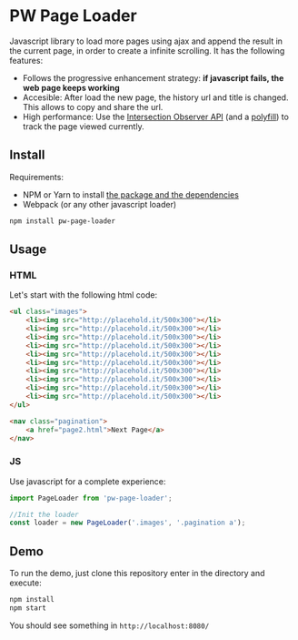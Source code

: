 # PW Page Loader

Javascript library to load more pages using ajax and append the result in the current page, in order to create a infinite scrolling. It has the following features:

* Follows the progressive enhancement strategy: **if javascript fails, the web page keeps working**
* Accesible: After load the new page, the history url and title is changed. This allows to copy and share the url.
* High performance: Use the [Intersection Observer API](https://developer.mozilla.org/en-US/docs/Web/API/Intersection_Observer_API) (and a [polyfill](https://github.com/WICG/IntersectionObserver/tree/gh-pages/polyfill)) to track the page viewed currently.

## Install

Requirements:

* NPM or Yarn to install [the package and the dependencies](https://www.npmjs.com/package/pw-page-loader)
* Webpack (or any other javascript loader)

```sh
npm install pw-page-loader
```

## Usage

### HTML

Let's start with the following html code:

```html
<ul class="images">
    <li><img src="http://placehold.it/500x300"></li>
    <li><img src="http://placehold.it/500x300"></li>
    <li><img src="http://placehold.it/500x300"></li>
    <li><img src="http://placehold.it/500x300"></li>
    <li><img src="http://placehold.it/500x300"></li>
    <li><img src="http://placehold.it/500x300"></li>
    <li><img src="http://placehold.it/500x300"></li>
    <li><img src="http://placehold.it/500x300"></li>
    <li><img src="http://placehold.it/500x300"></li>
    <li><img src="http://placehold.it/500x300"></li>
</ul>

<nav class="pagination">
    <a href="page2.html">Next Page</a>
</nav>
```

### JS

Use javascript for a complete experience:

```js
import PageLoader from 'pw-page-loader';

//Init the loader
const loader = new PageLoader('.images', '.pagination a');
```

## Demo

To run the demo, just clone this repository enter in the directory and execute:

```sh
npm install
npm start
```

You should see something in `http://localhost:8080/`
